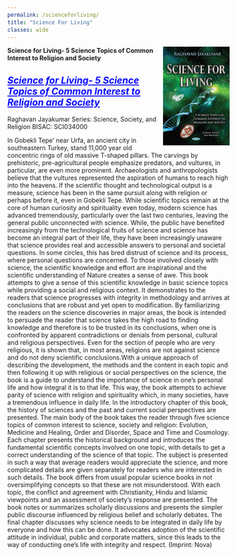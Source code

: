 ```yaml
---
permalink: /scienceforliving/
title: "Science For Living"
classes: wide
---
```

<!--![image caption](/assets/images/SFL.jpeg)-->
<img src="/assets/images/SFL.jpeg" width="30%" title="Nova Science:Novapublishers" align="right" />


**Science for Living- 5 Science Topics of Common Interest to Religion and Society**
<h2 style="color:blue"> <u> <em> Science for Living- 5 Science Topics of Common Interest to Religion and Society </em> </u> </h2>


Raghavan Jayakumar
Series: Science, Society, and Religion
BISAC: SCI034000

In Gobekli Tepe’ near Urfa, an ancient city in southeastern Turkey, stand 11,000 year old concentric rings of old massive T-shaped pillars. The carvings
by prehistoric, pre-agricultural people emphasize predators, and vultures, in particular, are even more prominent. Archaeologists and anthropologists 
believe that the vultures represented the aspiration of humans to reach high into the heavens. If the scientific thought and technological output is a 
measure, science has been in the same pursuit along with religion or perhaps before it, even in Gobekli Tepe. While scientific topics remain at the core
of human curiosity and spirituality even today, modern science has advanced tremendously, particularly over the last two centuries, leaving the general 
public unconnected with science. While, the public have benefited increasingly from the technological fruits of science and science has become an integral
part of their life, they have been increasingly unaware that science provides real and accessible answers to personal and societal questions. In some
circles, this has bred distrust of science and its process, where personal questions are concerned. To those involved closely with science, the scientific
knowledge and effort are inspirational and the scientific understanding of Nature creates a sense of awe. This book attempts to give a sense of this
scientific knowledge in basic science topics while providing a social and religious context. It demonstrates to the readers that science progresses with
integrity in methodology and arrives at conclusions that are robust and yet open to modification. By familiarizing the readers on the science discoveries
in major areas, the book is intended to persuade the reader that science takes the high road to finding knowledge and therefore is to be trusted in its
conclusions, when one is confronted by apparent contradictions or denials from personal, cultural and religious perspectives. Even for the section of
people who are very religious, it is shown that, in most areas, religions are not against science and do not deny scientific conclusions.With a unique 
approach of describing the development, the methods and the content in each topic and then following it up with religious or social perspectives on the 
science, the book is a guide to understand the importance of science in one’s personal life and how integral it is to that life. This way, the book 
attempts to achieve parity of science with religion and spirituality which, in many societies, have a tremendous influence in daily life. In the 
introductory chapter of this book, the history of sciences and the past and current social perspectives are presented. The main body of the book 
takes the reader through five science topics of common interest to science, society and religion: Evolution, Medicine and Healing, Order and Disorder, 
Space and Time and Cosmology. Each chapter presents the historical background and introduces the fundamental scientific concepts involved on one topic,
with details to get a correct understanding of the science of that topic. The subject is presented in such a way that average readers would appreciate
the science, and more complicated details are given separately for readers who are interested in such details. The book differs from usual popular 
science books in not oversimplifying concepts so that these are not misunderstood. With each topic, the conflict and agreement with Christianity, Hindu
and Islamic viewpoints and an assessment of society’s response are presented. The book notes or summarizes scholarly discussions and presents the 
simpler public discourse influenced by religious belief and scholarly debates. The final chapter discusses why science needs to be integrated in daily
life by everyone and how this can be done. It advocates adoption of the scientific attitude in individual, public and corporate matters, since this
leads to the way of conducting one’s life with integrity and respect. (Imprint: Nova)

